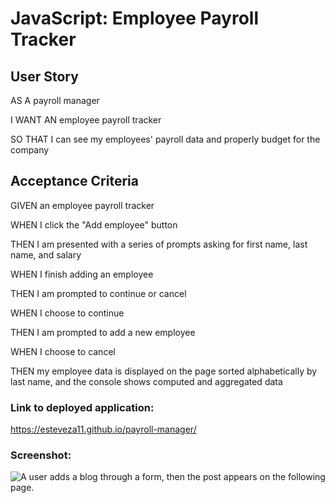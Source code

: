 # JavaScript: Employee Payroll Tracker

## User Story

AS A payroll manager

I WANT AN employee payroll tracker

SO THAT I can see my employees' payroll data and properly budget for the company



## Acceptance Criteria

GIVEN an employee payroll tracker

WHEN I click the "Add employee" button

THEN I am presented with a series of prompts asking for first name, last name, and salary

WHEN I finish adding an employee

THEN I am prompted to continue or cancel

WHEN I choose to continue

THEN I am prompted to add a new employee

WHEN I choose to cancel

THEN my employee data is displayed on the page sorted alphabetically by last name, and the console shows computed and aggregated data

### Link to deployed application: 
https://esteveza11.github.io/payroll-manager/
### Screenshot:
![A user adds a blog through a form, then the post appears on the following page.](./Assets/Images/100-web-apis-challenge-demo.gif)
